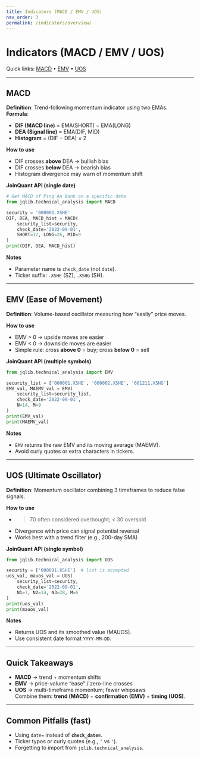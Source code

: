 ```yaml
---
title: Indicators (MACD / EMV / UOS)
nav_order: 3
permalink: /indicators/overview/
---
```


# Indicators (MACD / EMV / UOS)

Quick links: [MACD](#macd) • [EMV](#emv) • [UOS](#uos)

---

## MACD

**Definition**: Trend-following momentum indicator using two EMAs.  
**Formula**:  
- **DIF (MACD line)** = EMA(SHORT) − EMA(LONG)  
- **DEA (Signal line)** = EMA(DIF, MID)  
- **Histogram** = (DIF − DEA) × 2

**How to use**  
- DIF crosses **above** DEA → bullish bias  
- DIF crosses **below** DEA → bearish bias  
- Histogram divergence may warn of momentum shift

**JoinQuant API (single date)**
```python
# Get MACD of Ping An Bank on a specific date
from jqlib.technical_analysis import MACD

security = '000001.XSHE'
DIF, DEA, MACD_hist = MACD(
    security_list=security,
    check_date='2022-09-01',
    SHORT=12, LONG=26, MID=9
)
print(DIF, DEA, MACD_hist)
```

**Notes**  
- Parameter name is `check_date` (not `date`).  
- Ticker suffix: `.XSHE` (SZ), `.XSHG` (SH).

---

## EMV (Ease of Movement)

**Definition**: Volume-based oscillator measuring how “easily” price moves.

**How to use**
- EMV > 0 → upside moves are easier  
- EMV < 0 → downside moves are easier  
- Simple rule: cross **above 0** = buy; cross **below 0** = sell

**JoinQuant API (multiple symbols)**
```python
from jqlib.technical_analysis import EMV

security_list = ['000001.XSHE', '000002.XSHE', '601211.XSHG']
EMV_val, MAEMV_val = EMV(
    security_list=security_list,
    check_date='2022-09-01',
    N=14, M=9
)
print(EMV_val)
print(MAEMV_val)
```

**Notes**  
- `EMV` returns the raw EMV and its moving average (MAEMV).  
- Avoid curly quotes or extra characters in tickers.

---

## UOS (Ultimate Oscillator)

**Definition**: Momentum oscillator combining 3 timeframes to reduce false signals.

**How to use**
- > 70 often considered overbought; < 30 oversold  
- Divergence with price can signal potential reversal  
- Works best with a trend filter (e.g., 200-day SMA)

**JoinQuant API (single symbol)**
```python
from jqlib.technical_analysis import UOS

security = ['000001.XSHE']  # list is accepted
uos_val, mauos_val = UOS(
    security_list=security,
    check_date='2022-09-01',
    N1=7, N2=14, N3=28, M=6
)
print(uos_val)
print(mauos_val)
```

**Notes**  
- Returns UOS and its smoothed value (MAUOS).  
- Use consistent date format `YYYY-MM-DD`.

---

## Quick Takeaways

- **MACD** → trend + momentum shifts  
- **EMV** → price-volume “ease” / zero-line crosses  
- **UOS** → multi-timeframe momentum; fewer whipsaws  
Combine them: **trend (MACD)** + **confirmation (EMV)** + **timing (UOS)**.

---

## Common Pitfalls (fast)

- Using `date=` instead of **`check_date=`**.  
- Ticker typos or curly quotes (e.g., `’` vs `'`).  
- Forgetting to import from `jqlib.technical_analysis`.
